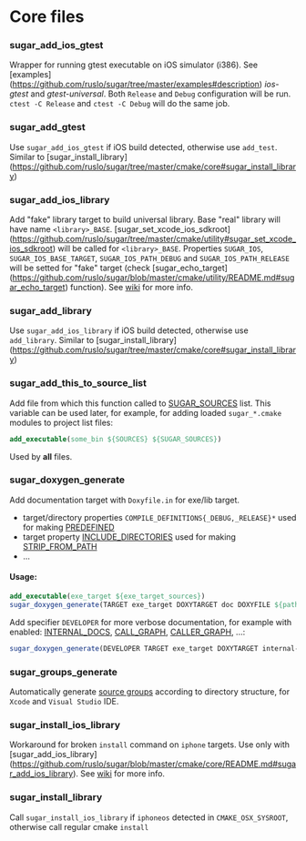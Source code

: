 # Core files

### sugar_add_ios_gtest
Wrapper for running gtest executable on iOS simulator (i386). See [examples]
(https://github.com/ruslo/sugar/tree/master/examples#description) *ios-gtest* and *gtest-universal*.
Both `Release` and `Debug` configuration will be run.
`ctest -C Release` and `ctest -C Debug` will do the same job.

### sugar_add_gtest
Use `sugar_add_ios_gtest` if iOS build detected, otherwise use `add_test`. Similar to [sugar_install_library]
(https://github.com/ruslo/sugar/tree/master/cmake/core#sugar_install_library)

### sugar_add_ios_library
Add "fake" library target to build universal library. Base "real" library will have name `<library>_BASE`.
[sugar_set_xcode_ios_sdkroot]
(https://github.com/ruslo/sugar/tree/master/cmake/utility#sugar_set_xcode_ios_sdkroot)
will be called for `<library>_BASE`. Properties `SUGAR_IOS`, `SUGAR_IOS_BASE_TARGET`,
`SUGAR_IOS_PATH_DEBUG` and `SUGAR_IOS_PATH_RELEASE` will be setted for "fake" target (check [sugar_echo_target] (https://github.com/ruslo/sugar/blob/master/cmake/utility/README.md#sugar_echo_target) function).
See [wiki](https://github.com/ruslo/sugar/wiki/Building-universal-ios-library) for more info.

### sugar_add_library
Use `sugar_add_ios_library` if iOS build detected, otherwise use `add_library`. Similar to [sugar_install_library]
(https://github.com/ruslo/sugar/tree/master/cmake/core#sugar_install_library)

### sugar_add_this_to_source_list
Add file from which this function called to [SUGAR_SOURCES](https://github.com/ruslo/sugar/wiki/Used-variables#sugar_sources)
list. This variable can be used later, for example,
for adding loaded `sugar_*.cmake` modules to project list files:
```cmake
add_executable(some_bin ${SOURCES} ${SUGAR_SOURCES})
```
Used by **all** files.

### sugar_doxygen_generate
Add documentation target with `Doxyfile.in` for exe/lib target.
* target/directory properties `COMPILE_DEFINITIONS{_DEBUG,_RELEASE}*` used for making [PREDEFINED](http://www.stack.nl/~dimitri/doxygen/manual/config.html#cfg_predefined)
* target property [INCLUDE_DIRECTORIES](http://www.cmake.org/cmake/help/v2.8.11/cmake.html#prop_tgt:INCLUDE_DIRECTORIES) used for making [STRIP_FROM_PATH](http://www.stack.nl/~dimitri/doxygen/manual/config.html#cfg_strip_from_path)
* ...

#### Usage:
```cmake
add_executable(exe_target ${exe_target_sources})
sugar_doxygen_generate(TARGET exe_target DOXYTARGET doc DOXYFILE ${path_to_doxyfile_in})
```
Add specifier `DEVELOPER` for more verbose documentation, for example with enabled:
[INTERNAL_DOCS](http://www.stack.nl/~dimitri/doxygen/manual/config.html#cfg_internal_docs),
[CALL_GRAPH](http://www.stack.nl/~dimitri/doxygen/manual/config.html#cfg_call_graph),
[CALLER_GRAPH](http://www.stack.nl/~dimitri/doxygen/manual/config.html#cfg_caller_graph), ...:
```cmake
sugar_doxygen_generate(DEVELOPER TARGET exe_target DOXYTARGET internal-doc DOXYFILE ${path_to_doxyfile_in})
```

### sugar_groups_generate
Automatically generate [source groups](http://www.cmake.org/cmake/help/v2.8.11/cmake.html#command:source_group)
according to directory structure, for `Xcode` and `Visual Studio` IDE.

### sugar_install_ios_library
Workaround for broken `install` command on `iphone` targets.
Use only with [sugar_add_ios_library]
(https://github.com/ruslo/sugar/blob/master/cmake/core/README.md#sugar_add_ios_library).
See [wiki](https://github.com/ruslo/sugar/wiki/Building-universal-ios-library) for more info.

### sugar_install_library
Call `sugar_install_ios_library` if `iphoneos` detected in `CMAKE_OSX_SYSROOT`, otherwise call regular cmake `install`
